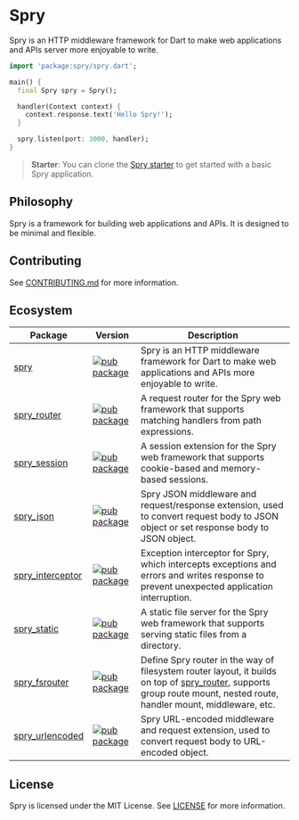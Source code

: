 # Spry

Spry is an HTTP middleware framework for Dart to make web applications and APIs server more enjoyable to write.

```dart
import 'package:spry/spry.dart';

main() {
  final Spry spry = Spry();

  handler(Context context) {
    context.response.text('Hello Spry!');
  }

  spry.listen(port: 3000, handler);
}
```

> **Starter**: You can clone the [Spry starter](https://github.com/odroe/spry-starter) to get started with a basic Spry application.

## Philosophy

Spry is a framework for building web applications and APIs. It is designed to be minimal and flexible.

## Contributing

See [CONTRIBUTING.md](CONTRIBUTING.md) for more information.

## Ecosystem

| Package | Version | Description |
| ------- | ------- | ----------- |
| [spry](packages/spry) | [![pub package](https://img.shields.io/pub/v/spry.svg)](https://pub.dartlang.org/packages/spry) | Spry is an HTTP middleware framework for Dart to make web applications and APIs more enjoyable to write. |
| [spry_router](packages/spry_router/) | [![pub package](https://img.shields.io/pub/v/spry_router.svg)](https://pub.dartlang.org/packages/spry_router) | A request router for the Spry web framework that supports matching handlers from path expressions. |
| [spry_session](packages/spry_session/) | [![pub package](https://img.shields.io/pub/v/spry_session.svg)](https://pub.dartlang.org/packages/spry_session) | A session extension for the Spry web framework that supports cookie-based and memory-based sessions. |
| [spry_json](packages/spry_json/) | [![pub package](https://img.shields.io/pub/v/spry_json.svg)](https://pub.dartlang.org/packages/spry_json) | Spry JSON middleware and request/response extension, used to convert request body to JSON object or set response body to JSON object. |
| [spry_interceptor](packages/spry_interceptor/) | [![pub package](https://img.shields.io/pub/v/spry_interceptor.svg)](https://pub.dartlang.org/packages/spry_interceptor) | Exception interceptor for Spry, which intercepts exceptions and errors and writes response to prevent unexpected application interruption. |
| [spry_static](packages/spry_static/) | [![pub package](https://img.shields.io/pub/v/spry_static.svg)](https://pub.dartlang.org/packages/spry_static) | A static file server for the Spry web framework that supports serving static files from a directory. |
| [spry_fsrouter](packages/spry_fsrouter/) | [![pub package](https://img.shields.io/pub/v/spry_fsrouter.svg)](https://pub.dartlang.org/packages/spry_fsrouter) | Define Spry router in the way of filesystem router layout, it builds on top of [spry_router](https://pub.dev/packages/spry_router), supports group route mount, nested route, handler mount, middleware, etc. |
| [spry_urlencoded](packages/spry_urlencoded/) | [![pub package](https://img.shields.io/pub/v/spry_urlencoded.svg)](https://pub.dartlang.org/packages/spry_urlencoded) | Spry URL-encoded middleware and request extension, used to convert request body to URL-encoded object. |

## License

Spry is licensed under the MIT License. See [LICENSE](LICENSE) for more information.

